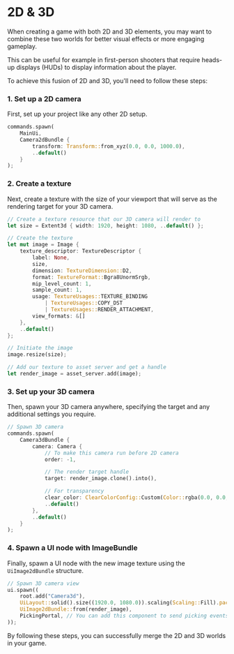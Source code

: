 # 2D & 3D

When creating a game with both 2D and 3D elements, you may want to combine these two worlds for better visual effects or more engaging gameplay.

This can be useful for example in first-person shooters that require heads-up displays (HUDs) to display information about the player.

To achieve this fusion of 2D and 3D, you'll need to follow these steps:

### 1. Set up a 2D camera
First, set up your project like any other 2D setup.

```rust
commands.spawn(
    MainUi,
    Camera2dBundle {
        transform: Transform::from_xyz(0.0, 0.0, 1000.0),
        ..default()
    }
);
```

### 2. Create a texture
Next, create a texture with the size of your viewport that will serve as the rendering target for your 3D camera.

```rust
// Create a texture resource that our 3D camera will render to
let size = Extent3d { width: 1920, height: 1080, ..default() };

// Create the texture
let mut image = Image {
    texture_descriptor: TextureDescriptor {
        label: None,
        size,
        dimension: TextureDimension::D2,
        format: TextureFormat::Bgra8UnormSrgb,
        mip_level_count: 1,
        sample_count: 1,
        usage: TextureUsages::TEXTURE_BINDING
            | TextureUsages::COPY_DST
            | TextureUsages::RENDER_ATTACHMENT,
        view_formats: &[]
    },
    ..default()
};

// Initiate the image
image.resize(size);

// Add our texture to asset server and get a handle
let render_image = asset_server.add(image);
```

### 3. Set up your 3D camera
Then, spawn your 3D camera anywhere, specifying the target and any additional settings you require.

```rust
// Spawn 3D camera
commands.spawn(
    Camera3dBundle {
        camera: Camera {
            // To make this camera run before 2D camera
            order: -1,

            // The render target handle
            target: render_image.clone().into(),

            // For transparency
            clear_color: ClearColorConfig::Custom(Color::rgba(0.0, 0.0, 0.0, 0.0)),
            ..default()
        },
        ..default()
    }
);
```

### 4. Spawn a UI node with ImageBundle
Finally, spawn a UI node with the new image texture using the `UiImage2dBundle` structure.

```rust
// Spawn 3D camera view
ui.spawn((
    root.add("Camera3d"),
    UiLayout::solid().size((1920.0, 1080.0)).scaling(Scaling::Fill).pack::<Base>(),
    UiImage2dBundle::from(render_image),
    PickingPortal, // You can add this component to send picking events through the viewport.
));
```

By following these steps, you can successfully merge the 2D and 3D worlds in your game.